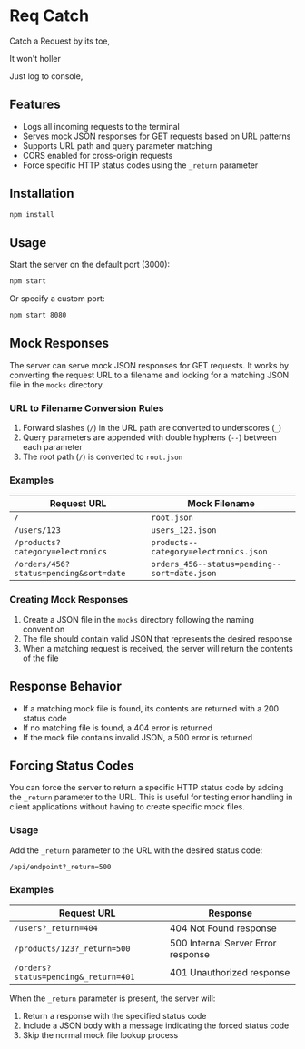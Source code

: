 # Req Catch

Catch a Request by its toe,

It won't holler

Just log to console,

## Features

- Logs all incoming requests to the terminal
- Serves mock JSON responses for GET requests based on URL patterns
- Supports URL path and query parameter matching
- CORS enabled for cross-origin requests
- Force specific HTTP status codes using the `_return` parameter

## Installation

```bash
npm install
```

## Usage

Start the server on the default port (3000):

```bash
npm start
```

Or specify a custom port:

```bash
npm start 8080
```

## Mock Responses

The server can serve mock JSON responses for GET requests. It works by converting the request URL to a filename and looking for a matching JSON file in the `mocks` directory.

### URL to Filename Conversion Rules

1. Forward slashes (`/`) in the URL path are converted to underscores (`_`)
2. Query parameters are appended with double hyphens (`--`) between each parameter
3. The root path (`/`) is converted to `root.json`

### Examples

| Request URL | Mock Filename |
|-------------|---------------|
| `/` | `root.json` |
| `/users/123` | `users_123.json` |
| `/products?category=electronics` | `products--category=electronics.json` |
| `/orders/456?status=pending&sort=date` | `orders_456--status=pending--sort=date.json` |

### Creating Mock Responses

1. Create a JSON file in the `mocks` directory following the naming convention
2. The file should contain valid JSON that represents the desired response
3. When a matching request is received, the server will return the contents of the file

## Response Behavior

- If a matching mock file is found, its contents are returned with a 200 status code
- If no matching file is found, a 404 error is returned
- If the mock file contains invalid JSON, a 500 error is returned

## Forcing Status Codes

You can force the server to return a specific HTTP status code by adding the `_return` parameter to the URL. This is useful for testing error handling in client applications without having to create specific mock files.

### Usage

Add the `_return` parameter to the URL with the desired status code:

```
/api/endpoint?_return=500
```

### Examples

| Request URL | Response |
|-------------|----------|
| `/users?_return=404` | 404 Not Found response |
| `/products/123?_return=500` | 500 Internal Server Error response |
| `/orders?status=pending&_return=401` | 401 Unauthorized response |

When the `_return` parameter is present, the server will:
1. Return a response with the specified status code
2. Include a JSON body with a message indicating the forced status code
3. Skip the normal mock file lookup process
